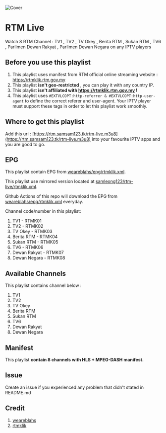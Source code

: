 ![Cover](https://rtm.samsam123.tk/Channel%20Logo/rtm_logo.46f5fe40.png)
# RTM Live
Watch 8 RTM Channel : TV1 , TV2 , TV Okey , Berita RTM , Sukan RTM , TV6 , Parlimen Dewan Rakyat , Parlimen Dewan Negara on any IPTV players

## Before you use this playlist
1. This playlist uses manifest from RTM official online streaming website : https://rtmklik.rtm.gov.my 
2. This playlist **isn't geo-restricted** , you can play it with any country IP.
3. This playlist **isn't affiliated with https://rtmklik.rtm.gov.my  !**
4. This playlist uses ```#EXTVLCOPT:http-referrer & #EXTVLCOPT:http-user-agent``` to define the correct referer and user-agent. Your IPTV player must support these tags in order to let this playlist work smoothly.

## Where to get this playlist
Add this url : [https://rtm.samsam123.tk/rtm-live.m3u8](https://rtm.samsam123.tk/rtm-live.m3u8) into your favourite IPTV apps and you are good to go.

## EPG
This playlist contain EPG from [weareblahs/epg/rtmklik.xml](https://github.com/weareblahs/epg/raw/master/rtmklik.xml).

This playlist use mirrored version located at [samleong123/rtm-live/rtmklik.xml](https://rtm.samsam123.tk/rtmklik.xml).

Github Actions of this repo will download the EPG from [weareblahs/epg/rtmklik.xml](https://github.com/weareblahs/epg/raw/master/rtmklik.xml) everyday.

Channel code/number in this playlist:
1. TV1 - RTMK01
2. TV2 - RTMK02
3. TV Okey - RTMK03
4. Berita RTM - RTMK04
5. Sukan RTM - RTMK05
6. TV6 - RTMK06
7. Dewan Rakyat - RTMK07
8. Dewan Negara - RTMK08

## Available Channels
This playlist contains channel below :
1. TV1
2. TV2
3. TV Okey
4. Berita RTM
5. Sukan RTM
6. TV6
7. Dewan Rakyat
8. Dewan Negara

## Manifest 
This playlist **contain 8 channels with HLS + MPEG-DASH manifest.** 

## Issue
Create an issue if you experienced any problem that didn't stated in README.md

## Credit
1. [weareblahs](https://github.com/weareblahs)
2. [rtmklik](https://rtmklik.rtm.gov.my)

